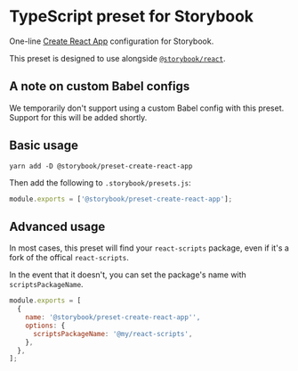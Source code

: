 # TypeScript preset for Storybook

One-line [Create React App](https://github.com/facebook/create-react-app) configuration for Storybook.

This preset is designed to use alongside [`@storybook/react`](https://github.com/storybookjs/storybook/tree/master/app/react).

## A note on custom Babel configs

We temporarily don't support using a custom Babel config with this preset. Support for this will be added shortly.

## Basic usage

```
yarn add -D @storybook/preset-create-react-app
```

Then add the following to `.storybook/presets.js`:

```js
module.exports = ['@storybook/preset-create-react-app'];
```

## Advanced usage

In most cases, this preset will find your `react-scripts` package, even if it's a fork of the offical `react-scripts`.

In the event that it doesn't, you can set the package's name with `scriptsPackageName`.

```js
module.exports = [
  {
    name: '@storybook/preset-create-react-app'',
    options: {
      scriptsPackageName: '@my/react-scripts',
    },
  },
];
```